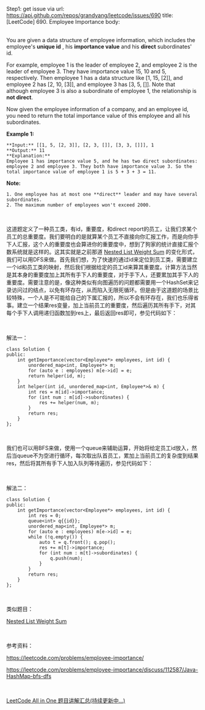 Step1: get issue via url: https://api.github.com/repos/grandyang/leetcode/issues/690 
 title:[LeetCode] 690. Employee Importance 
 body:  
  

You are given a data structure of employee information, which includes the employee's **unique id** , his **importance value** and his **direct** subordinates' id.

For example, employee 1 is the leader of employee 2, and employee 2 is the leader of employee 3. They have importance value 15, 10 and 5, respectively. Then employee 1 has a data structure like [1, 15, [2]], and employee 2 has [2, 10, [3]], and employee 3 has [3, 5, []]. Note that although employee 3 is also a subordinate of employee 1, the relationship is **not direct**.

Now given the employee information of a company, and an employee id, you need to return the total importance value of this employee and all his subordinates.

**Example 1:**  

    
    
    **Input:** [[1, 5, [2, 3]], [2, 3, []], [3, 3, []]], 1
    **Output:** 11
    **Explanation:**
    Employee 1 has importance value 5, and he has two direct subordinates: employee 2 and employee 3. They both have importance value 3. So the total importance value of employee 1 is 5 + 3 + 3 = 11.
    

**Note:**  


    1. One employee has at most one **direct** leader and may have several subordinates.
    2. The maximum number of employees won't exceed 2000.



 

这道题定义了一种员工类，有id，重要度，和direct report的员工，让我们求某个员工的总重要度。我们要明白的是就算某个员工不直接向你汇报工作，而是向你手下人汇报，这个人的重要度也会算进你的重要度中，想到了狗家的统计直接汇报个数系统就是这样的。这其实就是之前那道 [Nested List Weight Sum](http://www.cnblogs.com/grandyang/p/5340305.html) 的变化形式，我们可以用DFS来做。首先我们想，为了快速的通过id来定位到员工类，需要建立一个id和员工类的映射，然后我们根据给定的员工id来算其重要度。计算方法当然是其本身的重要度加上其所有手下人的重要度，对于手下人，还要累加其手下人的重要度。需要注意的是，像这种类似有向图遍历的问题都需要用一个HashSet来记录访问过的结点，以免有环存在，从而陷入无限死循环。但是由于这道题的场景比较特殊，一个人是不可能给自己的下属汇报的，所以不会有环存在，我们也乐得省事。建立一个结果res变量，加上当前员工的重要度，然后遍历其所有手下，对其每个手下人调用递归函数加到res上，最后返回res即可，参见代码如下：

 

解法一：
    
    
    class Solution {
    public:
        int getImportance(vector<Employee*> employees, int id) {
            unordered_map<int, Employee*> m;
            for (auto e : employees) m[e->id] = e;
            return helper(id, m);
        }
        int helper(int id, unordered_map<int, Employee*>& m) {
            int res = m[id]->importance;
            for (int num : m[id]->subordinates) {
                res += helper(num, m);
            }
            return res;
        }
    };

 

我们也可以用BFS来做，使用一个queue来辅助运算，开始将给定员工id放入，然后当queue不为空进行循环，每次取出队首员工，累加上当前员工的复杂度到结果res，然后将其所有手下人加入队列等待遍历，参见代码如下：

 

解法二：
    
    
    class Solution {
    public:
        int getImportance(vector<Employee*> employees, int id) {
            int res = 0;
            queue<int> q{{id}};
            unordered_map<int, Employee*> m;
            for (auto e : employees) m[e->id] = e;
            while (!q.empty()) {
                auto t = q.front(); q.pop();
                res += m[t]->importance;
                for (int num : m[t]->subordinates) {
                    q.push(num);
                }
            }
            return res;
        }
    };

 

类似题目：

[Nested List Weight Sum](http://www.cnblogs.com/grandyang/p/5340305.html)

 

参考资料：

<https://leetcode.com/problems/employee-importance/>

<https://leetcode.com/problems/employee-importance/discuss/112587/Java-HashMap-bfs-dfs>

 

[LeetCode All in One 题目讲解汇总(持续更新中...)](http://www.cnblogs.com/grandyang/p/4606334.html)
